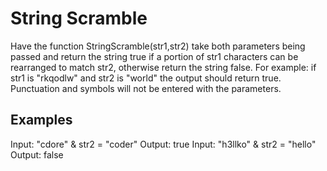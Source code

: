 # String Scramble
Have the function StringScramble(str1,str2) take both parameters being passed and return the string true if a portion of str1 characters can be rearranged to match str2, otherwise return the string false. For example: if str1 is "rkqodlw" and str2 is "world" the output should return true. Punctuation and symbols will not be entered with the parameters.

## Examples
Input: "cdore" & str2 = "coder"
Output: true
Input: "h3llko" & str2 = "hello"
Output: false